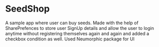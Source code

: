 # SeedShop
A sample app where user can buy seeds. 
Made with the help of SharePrefences to store user SignUp details and allow the user to login anytime without registering themselves again and again and added a checkbox condition as well.
Used Neumorphic package for UI
